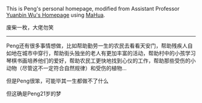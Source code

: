 This is Peng's personal homepage, modified from Assistant Professor <a href="http://ybwu.org/">Yuanbin Wu's Homepage</a> using [MaHua](http://mahua.jser.me/).     

废柴一枚，大佬勿笑


-------------------------------

Peng还有很多事情想做，比如帮助勤劳一生的农民去看看天安门，帮助残疾人自如地在城市中穿行，帮助街头独坐的老人有更加丰富的活动，帮助村中的小孩学习琴棋书画培养他们的爱好，帮助农民工更快地找到心仪的工作，帮助那些受伤的小动物（尽管这不一定符合自然规律）和受伤的植物...

但是Peng很笨，可能毕其一生都做不了什么

但这确是Peng21岁的梦
